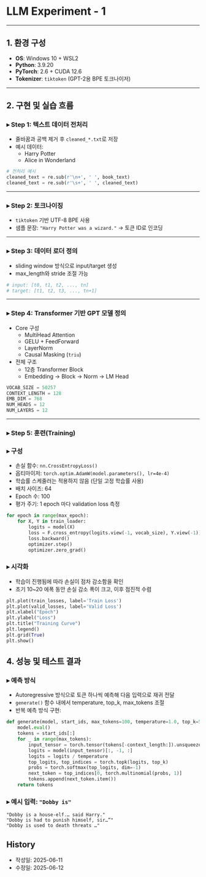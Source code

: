 # LLM Experiment - 1
---


## **1. 환경 구성**

- **OS**: Windows 10 + WSL2
- **Python**: 3.9.20
- **PyTorch**: 2.6 + CUDA 12.6
- **Tokenizer**: `tiktoken` (GPT-2용 BPE 토크나이저)
---

## **2. 구현 및 실습 흐름**

### **▸ Step 1: 텍스트 데이터 전처리**

- 줄바꿈과 공백 제거 후 `cleaned_*.txt`로 저장
- 예시 데이터:
    - Harry Potter
    - Alice in Wonderland

```python
# 전처리 예시
cleaned_text = re.sub(r'\n+', ' ', book_text)
cleaned_text = re.sub(r'\s+', ' ', cleaned_text)
```

---

### ▸ Step 2: 토크나이징

- `tiktoken` 기반 UTF-8 BPE 사용
- 샘플 문장: `"Harry Potter was a wizard."` → 토큰 ID로 인코딩

---

### ▸ Step 3: 데이터 로더 정의

- sliding window 방식으로 input/target 생성
- max_length와 stride 조절 가능

```python
# input: [t0, t1, t2, ..., tn]
# target: [t1, t2, t3, ..., tn+1]
```

---

### ▸ Step 4: Transformer 기반 GPT 모델 정의

- Core 구성
    - MultiHead Attention
    - GELU + FeedForward
    - LayerNorm
    - Causal Masking (`triu`)
- 전체 구조
    - 12층 Transformer Block
    - Embedding → Block → Norm → LM Head

```python
VOCAB_SIZE = 50257
CONTEXT_LENGTH = 128
EMB_DIM = 768
NUM_HEADS = 12
NUM_LAYERS = 12
```

---

### ▸ Step 5: 훈련(Training)
### ▸ 구성

- 손실 함수: `nn.CrossEntropyLoss()`
- 옵티마이저: `torch.optim.AdamW(model.parameters(), lr=4e-4)`
- 학습률 스케줄러는 적용하지 않음 (단일 고정 학습률 사용)
- 배치 사이즈: 64
- Epoch 수: 100
- 평가 주기: 1 epoch 마다 validation loss 측정

```python
for epoch in range(max_epoch):
    for X, Y in train_loader:
        logits = model(X)
        loss = F.cross_entropy(logits.view(-1, vocab_size), Y.view(-1))
        loss.backward()
        optimizer.step()
        optimizer.zero_grad()

```

### ▸ 시각화
- 학습이 진행됨에 따라 손실이 점차 감소함을 확인
- 초기 10~20 에폭 동안 손실 감소 폭이 크고, 이후 점진적 수렴

```python
plt.plot(train_losses, label='Train Loss')
plt.plot(valid_losses, label='Valid Loss')
plt.xlabel("Epoch")
plt.ylabel("Loss")
plt.title("Training Curve")
plt.legend()
plt.grid(True)
plt.show()
```

## 4. 성능 및 테스트 결과

### ▸ 예측 방식

- Autoregressive 방식으로 토큰 하나씩 예측해 다음 입력으로 재귀 전달
- `generate()` 함수 내에서 temperature, top_k, max_tokens 조절
- 반복 예측 방식 구현:

```python
def generate(model, start_ids, max_tokens=100, temperature=1.0, top_k=50):
    model.eval()
    tokens = start_ids[:]
    for _ in range(max_tokens):
        input_tensor = torch.tensor(tokens[-context_length:]).unsqueeze(0)
        logits = model(input_tensor)[:, -1, :]
        logits = logits / temperature
        top_logits, top_indices = torch.topk(logits, top_k)
        probs = torch.softmax(top_logits, dim=-1)
        next_token = top_indices[0, torch.multinomial(probs, 1)]
        tokens.append(next_token.item())
    return tokens

```

### ▸ 예시 입력: `"Dobby is"`

```
"Dobby is a house-elf.… said Harry."
"Dobby is had to punish himself, sir…”"
"Dobby is used to death threats …"
```

## History
- 작성일: 2025-06-11
- 수정일: 2025-06-12